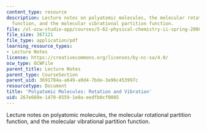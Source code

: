 ```yaml
---
content_type: resource
description: Lecture notes on polyatomic molecules, the molecular rotational partition
  function, and the molecular vibrational partition function.
file: /ol-ocw-studio-app/courses/5-62-physical-chemistry-ii-spring-2008/267e660e147085591e8aeedfb0cf0005_15_562ln08.pdf
file_size: 367121
file_type: application/pdf
learning_resource_types:
- Lecture Notes
license: https://creativecommons.org/licenses/by-nc-sa/4.0/
ocw_type: OCWFile
parent_title: Lecture Notes
parent_type: CourseSection
parent_uid: 3691784a-a649-a9d4-7bde-3e96c453997c
resourcetype: Document
title: 'Polyatomic Molecules: Rotation and Vibration'
uid: 267e660e-1470-8559-1e8a-eedfb0cf0005
---
```

Lecture notes on polyatomic molecules, the molecular rotational partition function, and the molecular vibrational partition function.